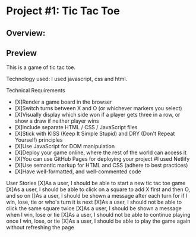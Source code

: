 # Project #1: Tic Tac Toe

## Overview:

## Preview
This is a game of tic tac toe.

Technology used:
I used javascript, css and html.

Technical Requirements
* [X]Render a game board in the browser
* [X]Switch turns between X and O (or whichever markers you select)
* [X]Visually display which side won if a player gets three in a row, or show a draw if neither player wins
* [X]Include separate HTML / CSS / JavaScript files
* [X]Stick with KISS (Keep It Simple Stupid) and DRY (Don't Repeat Yourself) principles
* [X]Use JavaScript for DOM manipulation
* [X]Deploy your game online, where the rest of the world can access it
* [X]You can use GitHub Pages for deploying your project #I used Netlify
* [X]Use semantic markup for HTML and CSS (adhere to best practices)
* [X]Have well-formatted, and well-commented code

User Stories
[X]As a user, I should be able to start a new tic tac toe game
[X]As a user, I should be able to click on a square to add X first and then O, and so on
[]As a user, I should be shown a message after each turn for if I win, lose, tie or who's turn it is next
[X]As a user, I should not be able to click the same square twice
[X]As a user, I should be shown a message when I win, lose or tie
[X]As a user, I should not be able to continue playing once I win, lose, or tie
[X]As a user, I should be able to play the game again without refreshing the page
